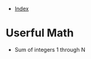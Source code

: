 - [Index](https://github.com/KiraDiShira/Cracking/blob/master/README.md#cracking)

# Userful Math

- Sum of integers 1 through N
